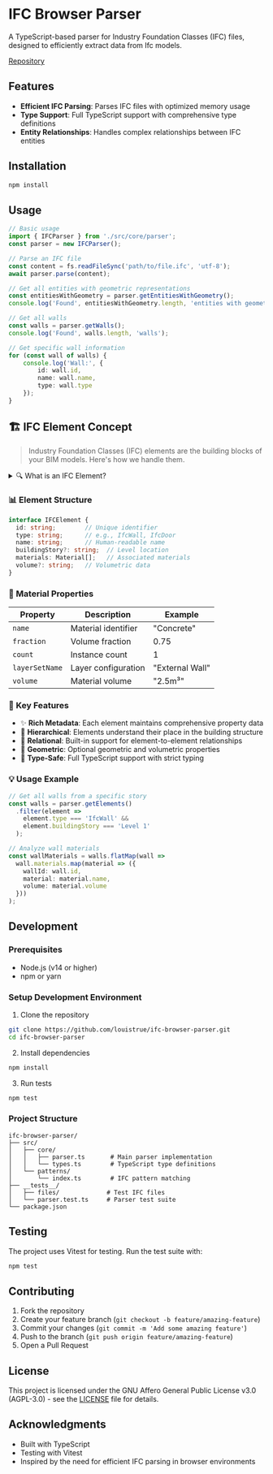 # IFC Browser Parser

A TypeScript-based parser for Industry Foundation Classes (IFC) files, designed to efficiently extract data from Ifc models.

[Repository](https://github.com/louistrue/ifc-browser-parser)

## Features

- **Efficient IFC Parsing**: Parses IFC files with optimized memory usage
- **Type Support**: Full TypeScript support with comprehensive type definitions
- **Entity Relationships**: Handles complex relationships between IFC entities

## Installation

```bash
npm install
```

## Usage

```typescript
// Basic usage
import { IFCParser } from './src/core/parser';
const parser = new IFCParser();

// Parse an IFC file
const content = fs.readFileSync('path/to/file.ifc', 'utf-8');
await parser.parse(content);

// Get all entities with geometric representations
const entitiesWithGeometry = parser.getEntitiesWithGeometry();
console.log('Found', entitiesWithGeometry.length, 'entities with geometry');

// Get all walls
const walls = parser.getWalls();
console.log('Found', walls.length, 'walls');

// Get specific wall information
for (const wall of walls) {
    console.log('Wall:', {
        id: wall.id,
        name: wall.name,
        type: wall.type
    });
}

```

## 🏗️ IFC Element Concept

> Industry Foundation Classes (IFC) elements are the building blocks of your BIM models. Here's how we handle them.

<details>
<summary>🔍 What is an IFC Element?</summary>

An IFC element represents any physical or abstract component in a building model - from walls and doors to spaces and zones. Each element carries rich metadata about its properties, relationships, and position in the building hierarchy.

</details>

### 📊 Element Structure

```typescript
interface IFCElement {
  id: string;        // Unique identifier
  type: string;      // e.g., IfcWall, IfcDoor
  name: string;      // Human-readable name
  buildingStory?: string;  // Level location
  materials: Material[];   // Associated materials
  volume?: string;   // Volumetric data
}
```

### 🎨 Material Properties

| Property | Description | Example |
|----------|-------------|---------|
| `name` | Material identifier | "Concrete" |
| `fraction` | Volume fraction | 0.75 |
| `count` | Instance count | 1 |
| `layerSetName` | Layer configuration | "External Wall" |
| `volume` | Material volume | "2.5m³" |

### 🔗 Key Features

- ✨ **Rich Metadata**: Each element maintains comprehensive property data
- 🌳 **Hierarchical**: Elements understand their place in the building structure
- 🤝 **Relational**: Built-in support for element-to-element relationships
- 📏 **Geometric**: Optional geometric and volumetric properties
- 🎯 **Type-Safe**: Full TypeScript support with strict typing

### 💡 Usage Example

```typescript
// Get all walls from a specific story
const walls = parser.getElements()
  .filter(element => 
    element.type === 'IfcWall' && 
    element.buildingStory === 'Level 1'
  );

// Analyze wall materials
const wallMaterials = walls.flatMap(wall => 
  wall.materials.map(material => ({
    wallId: wall.id,
    material: material.name,
    volume: material.volume
  }))
);
```

## Development

### Prerequisites

- Node.js (v14 or higher)
- npm or yarn

### Setup Development Environment

1. Clone the repository
```bash
git clone https://github.com/louistrue/ifc-browser-parser.git
cd ifc-browser-parser
```

2. Install dependencies
```bash
npm install
```

3. Run tests
```bash
npm test
```

### Project Structure

```
ifc-browser-parser/
├── src/
│   ├── core/
│   │   ├── parser.ts       # Main parser implementation
│   │   └── types.ts        # TypeScript type definitions
│   └── patterns/
│       └── index.ts        # IFC pattern matching
├── __tests__/
│   ├── files/             # Test IFC files
│   └── parser.test.ts     # Parser test suite
└── package.json
```

## Testing

The project uses Vitest for testing. Run the test suite with:

```bash
npm test
```

## Contributing

1. Fork the repository
2. Create your feature branch (`git checkout -b feature/amazing-feature`)
3. Commit your changes (`git commit -m 'Add some amazing feature'`)
4. Push to the branch (`git push origin feature/amazing-feature`)
5. Open a Pull Request

## License

This project is licensed under the GNU Affero General Public License v3.0 (AGPL-3.0) - see the [LICENSE](https://github.com/louistrue/ifc-browser-parser/blob/main/LICENSE) file for details.

## Acknowledgments

- Built with TypeScript
- Testing with Vitest
- Inspired by the need for efficient IFC parsing in browser environments
